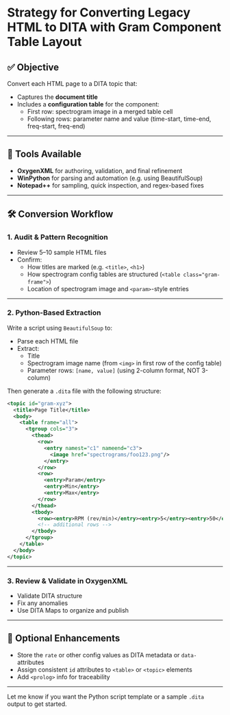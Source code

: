 
# Strategy for Converting Legacy HTML to DITA with Gram Component Table Layout

## ✅ Objective
Convert each HTML page to a DITA topic that:
- Captures the **document title**
- Includes a **configuration table** for the component:
  - First row: spectrogram image in a merged table cell
  - Following rows: parameter name and value (time-start, time-end, freq-start, freq-end)

---

## 🧰 Tools Available
- **OxygenXML** for authoring, validation, and final refinement
- **WinPython** for parsing and automation (e.g. using BeautifulSoup)
- **Notepad++** for sampling, quick inspection, and regex-based fixes

---

## 🛠 Conversion Workflow

### 1. Audit & Pattern Recognition
- Review 5–10 sample HTML files
- Confirm:
  - How titles are marked (e.g. `<title>`, `<h1>`)
  - How spectrogram config tables are structured (`<table class="gram-frame">`)
  - Location of spectrogram image and `<param>`-style entries

---

### 2. Python-Based Extraction
Write a script using `BeautifulSoup` to:
- Parse each HTML file
- Extract:
  - Title
  - Spectrogram image name (from `<img>` in first row of the config table)
  - Parameter rows: `[name, value]` (using 2-column format, NOT 3-column)

Then generate a `.dita` file with the following structure:

```xml
<topic id="gram-xyz">
  <title>Page Title</title>
  <body>
    <table frame="all">
      <tgroup cols="3">
        <thead>
          <row>
            <entry namest="c1" nameend="c3">
              <image href="spectrograms/foo123.png"/>
            </entry>
          </row>
          <row>
            <entry>Param</entry>
            <entry>Min</entry>
            <entry>Max</entry>
          </row>
        </thead>
        <tbody>
          <row><entry>RPM (rev/min)</entry><entry>5</entry><entry>50</entry></row>
          <!-- additional rows -->
        </tbody>
      </tgroup>
    </table>
  </body>
</topic>
```

---

### 3. Review & Validate in OxygenXML
- Validate DITA structure
- Fix any anomalies
- Use DITA Maps to organize and publish

---

## 🧩 Optional Enhancements
- Store the `rate` or other config values as DITA metadata or `data-` attributes
- Assign consistent `id` attributes to `<table>` or `<topic>` elements
- Add `<prolog>` info for traceability

---

Let me know if you want the Python script template or a sample `.dita` output to get started.
